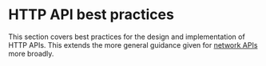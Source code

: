# HTTP API best practices

This section covers best practices for the design and implementation of HTTP APIs. This extends the more general guidance given for [network APIs](/standards/network-apis) more broadly.

